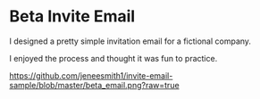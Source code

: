 # Beta Invite Email

I designed a pretty simple invitation email for a fictional company. 

I enjoyed the process and thought it was fun to practice. 

https://github.com/jeneesmith1/invite-email-sample/blob/master/beta_email.png?raw=true